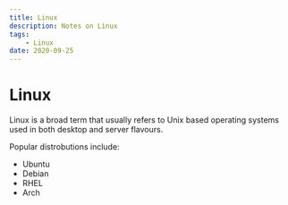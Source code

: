 ```yaml
---
title: Linux
description: Notes on Linux
tags: 
    - Linux
date: 2020-09-25
---
```


# Linux


Linux is a broad term that usually refers to Unix based operating systems used in both desktop and server flavours.

Popular distrobutions include:

- Ubuntu
- Debian
- RHEL
- Arch
    